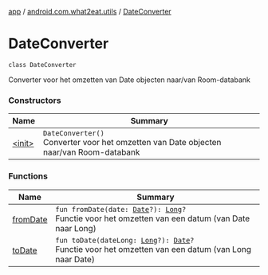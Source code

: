 [app](../../index.md) / [android.com.what2eat.utils](../index.md) / [DateConverter](./index.md)

# DateConverter

`class DateConverter`

Converter voor het omzetten van Date objecten naar/van Room-databank

### Constructors

| Name | Summary |
|---|---|
| [&lt;init&gt;](-init-.md) | `DateConverter()`<br>Converter voor het omzetten van Date objecten naar/van Room-databank |

### Functions

| Name | Summary |
|---|---|
| [fromDate](from-date.md) | `fun fromDate(date: `[`Date`](https://developer.android.com/reference/java/util/Date.html)`?): `[`Long`](https://kotlinlang.org/api/latest/jvm/stdlib/kotlin/-long/index.html)`?`<br>Functie voor het omzetten van een datum (van Date naar Long) |
| [toDate](to-date.md) | `fun toDate(dateLong: `[`Long`](https://kotlinlang.org/api/latest/jvm/stdlib/kotlin/-long/index.html)`?): `[`Date`](https://developer.android.com/reference/java/util/Date.html)`?`<br>Functie voor het omzetten van een datum (van Long naar Date) |

